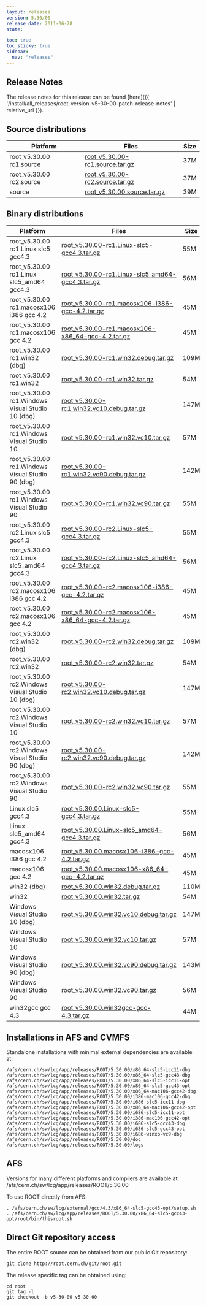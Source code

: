 ```yaml
---
layout: releases
version: 5.30/00
release_date: 2011-06-28
state:

toc: true
toc_sticky: true
sidebar:
  nav: "releases"
---
```



## Release Notes

The release notes for this release can be found [here]({{ '/install/all_releases/root-version-v5-30-00-patch-release-notes' | relative_url }}).

## Source distributions

| Platform       | Files | Size |
|-----------|-------|-----|
| root_v5.30.00 rc1.source | [root_v5.30.00-rc1.source.tar.gz](https://root.cern.ch/download/root_v5.30.00-rc1.source.tar.gz) |  37M |
| root_v5.30.00 rc2.source | [root_v5.30.00-rc2.source.tar.gz](https://root.cern.ch/download/root_v5.30.00-rc2.source.tar.gz) |  37M |
| source | [root_v5.30.00.source.tar.gz](https://root.cern.ch/download/root_v5.30.00.source.tar.gz) |  39M |


## Binary distributions

| Platform       | Files | Size |
|-----------|-------|-----|
| root_v5.30.00 rc1.Linux slc5 gcc4.3 | [root_v5.30.00-rc1.Linux-slc5-gcc4.3.tar.gz](https://root.cern.ch/download/root_v5.30.00-rc1.Linux-slc5-gcc4.3.tar.gz) |  55M |
| root_v5.30.00 rc1.Linux slc5_amd64 gcc4.3 | [root_v5.30.00-rc1.Linux-slc5_amd64-gcc4.3.tar.gz](https://root.cern.ch/download/root_v5.30.00-rc1.Linux-slc5_amd64-gcc4.3.tar.gz) |  56M |
| root_v5.30.00 rc1.macosx106 i386 gcc 4.2 | [root_v5.30.00-rc1.macosx106-i386-gcc-4.2.tar.gz](https://root.cern.ch/download/root_v5.30.00-rc1.macosx106-i386-gcc-4.2.tar.gz) |  45M |
| root_v5.30.00 rc1.macosx106 gcc 4.2 | [root_v5.30.00-rc1.macosx106-x86_64-gcc-4.2.tar.gz](https://root.cern.ch/download/root_v5.30.00-rc1.macosx106-x86_64-gcc-4.2.tar.gz) |  45M |
| root_v5.30.00 rc1.win32 (dbg) | [root_v5.30.00-rc1.win32.debug.tar.gz](https://root.cern.ch/download/root_v5.30.00-rc1.win32.debug.tar.gz) | 109M |
| root_v5.30.00 rc1.win32 | [root_v5.30.00-rc1.win32.tar.gz](https://root.cern.ch/download/root_v5.30.00-rc1.win32.tar.gz) |  54M |
| root_v5.30.00 rc1.Windows Visual Studio 10 (dbg) | [root_v5.30.00-rc1.win32.vc10.debug.tar.gz](https://root.cern.ch/download/root_v5.30.00-rc1.win32.vc10.debug.tar.gz) | 147M |
| root_v5.30.00 rc1.Windows Visual Studio 10 | [root_v5.30.00-rc1.win32.vc10.tar.gz](https://root.cern.ch/download/root_v5.30.00-rc1.win32.vc10.tar.gz) |  57M |
| root_v5.30.00 rc1.Windows Visual Studio 90 (dbg) | [root_v5.30.00-rc1.win32.vc90.debug.tar.gz](https://root.cern.ch/download/root_v5.30.00-rc1.win32.vc90.debug.tar.gz) | 142M |
| root_v5.30.00 rc1.Windows Visual Studio 90 | [root_v5.30.00-rc1.win32.vc90.tar.gz](https://root.cern.ch/download/root_v5.30.00-rc1.win32.vc90.tar.gz) |  55M |
| root_v5.30.00 rc2.Linux slc5 gcc4.3 | [root_v5.30.00-rc2.Linux-slc5-gcc4.3.tar.gz](https://root.cern.ch/download/root_v5.30.00-rc2.Linux-slc5-gcc4.3.tar.gz) |  55M |
| root_v5.30.00 rc2.Linux slc5_amd64 gcc4.3 | [root_v5.30.00-rc2.Linux-slc5_amd64-gcc4.3.tar.gz](https://root.cern.ch/download/root_v5.30.00-rc2.Linux-slc5_amd64-gcc4.3.tar.gz) |  56M |
| root_v5.30.00 rc2.macosx106 i386 gcc 4.2 | [root_v5.30.00-rc2.macosx106-i386-gcc-4.2.tar.gz](https://root.cern.ch/download/root_v5.30.00-rc2.macosx106-i386-gcc-4.2.tar.gz) |  45M |
| root_v5.30.00 rc2.macosx106 gcc 4.2 | [root_v5.30.00-rc2.macosx106-x86_64-gcc-4.2.tar.gz](https://root.cern.ch/download/root_v5.30.00-rc2.macosx106-x86_64-gcc-4.2.tar.gz) |  45M |
| root_v5.30.00 rc2.win32 (dbg) | [root_v5.30.00-rc2.win32.debug.tar.gz](https://root.cern.ch/download/root_v5.30.00-rc2.win32.debug.tar.gz) | 109M |
| root_v5.30.00 rc2.win32 | [root_v5.30.00-rc2.win32.tar.gz](https://root.cern.ch/download/root_v5.30.00-rc2.win32.tar.gz) |  54M |
| root_v5.30.00 rc2.Windows Visual Studio 10 (dbg) | [root_v5.30.00-rc2.win32.vc10.debug.tar.gz](https://root.cern.ch/download/root_v5.30.00-rc2.win32.vc10.debug.tar.gz) | 147M |
| root_v5.30.00 rc2.Windows Visual Studio 10 | [root_v5.30.00-rc2.win32.vc10.tar.gz](https://root.cern.ch/download/root_v5.30.00-rc2.win32.vc10.tar.gz) |  57M |
| root_v5.30.00 rc2.Windows Visual Studio 90 (dbg) | [root_v5.30.00-rc2.win32.vc90.debug.tar.gz](https://root.cern.ch/download/root_v5.30.00-rc2.win32.vc90.debug.tar.gz) | 142M |
| root_v5.30.00 rc2.Windows Visual Studio 90 | [root_v5.30.00-rc2.win32.vc90.tar.gz](https://root.cern.ch/download/root_v5.30.00-rc2.win32.vc90.tar.gz) |  55M |
| Linux slc5 gcc4.3 | [root_v5.30.00.Linux-slc5-gcc4.3.tar.gz](https://root.cern.ch/download/root_v5.30.00.Linux-slc5-gcc4.3.tar.gz) |  55M |
| Linux slc5_amd64 gcc4.3 | [root_v5.30.00.Linux-slc5_amd64-gcc4.3.tar.gz](https://root.cern.ch/download/root_v5.30.00.Linux-slc5_amd64-gcc4.3.tar.gz) |  56M |
| macosx106 i386 gcc 4.2 | [root_v5.30.00.macosx106-i386-gcc-4.2.tar.gz](https://root.cern.ch/download/root_v5.30.00.macosx106-i386-gcc-4.2.tar.gz) |  45M |
| macosx106 gcc 4.2 | [root_v5.30.00.macosx106-x86_64-gcc-4.2.tar.gz](https://root.cern.ch/download/root_v5.30.00.macosx106-x86_64-gcc-4.2.tar.gz) |  45M |
| win32 (dbg) | [root_v5.30.00.win32.debug.tar.gz](https://root.cern.ch/download/root_v5.30.00.win32.debug.tar.gz) | 110M |
| win32 | [root_v5.30.00.win32.tar.gz](https://root.cern.ch/download/root_v5.30.00.win32.tar.gz) |  54M |
| Windows Visual Studio 10 (dbg) | [root_v5.30.00.win32.vc10.debug.tar.gz](https://root.cern.ch/download/root_v5.30.00.win32.vc10.debug.tar.gz) | 147M |
| Windows Visual Studio 10 | [root_v5.30.00.win32.vc10.tar.gz](https://root.cern.ch/download/root_v5.30.00.win32.vc10.tar.gz) |  57M |
| Windows Visual Studio 90 (dbg) | [root_v5.30.00.win32.vc90.debug.tar.gz](https://root.cern.ch/download/root_v5.30.00.win32.vc90.debug.tar.gz) | 143M |
| Windows Visual Studio 90 | [root_v5.30.00.win32.vc90.tar.gz](https://root.cern.ch/download/root_v5.30.00.win32.vc90.tar.gz) |  56M |
| win32gcc gcc 4.3 | [root_v5.30.00.win32gcc-gcc-4.3.tar.gz](https://root.cern.ch/download/root_v5.30.00.win32gcc-gcc-4.3.tar.gz) |  44M |



## Installations in AFS and CVMFS
Standalone installations with minimal external dependencies are available at:
~~~
/afs/cern.ch/sw/lcg/app/releases/ROOT/5.30.00/x86_64-slc5-icc11-dbg
/afs/cern.ch/sw/lcg/app/releases/ROOT/5.30.00/x86_64-slc5-gcc43-dbg
/afs/cern.ch/sw/lcg/app/releases/ROOT/5.30.00/x86_64-slc5-icc11-opt
/afs/cern.ch/sw/lcg/app/releases/ROOT/5.30.00/x86_64-slc5-gcc43-opt
/afs/cern.ch/sw/lcg/app/releases/ROOT/5.30.00/x86_64-mac106-gcc42-dbg
/afs/cern.ch/sw/lcg/app/releases/ROOT/5.30.00/i386-mac106-gcc42-dbg
/afs/cern.ch/sw/lcg/app/releases/ROOT/5.30.00/i686-slc5-icc11-dbg
/afs/cern.ch/sw/lcg/app/releases/ROOT/5.30.00/x86_64-mac106-gcc42-opt
/afs/cern.ch/sw/lcg/app/releases/ROOT/5.30.00/i686-slc5-icc11-opt
/afs/cern.ch/sw/lcg/app/releases/ROOT/5.30.00/i386-mac106-gcc42-opt
/afs/cern.ch/sw/lcg/app/releases/ROOT/5.30.00/i686-slc5-gcc43-dbg
/afs/cern.ch/sw/lcg/app/releases/ROOT/5.30.00/i686-slc5-gcc43-opt
/afs/cern.ch/sw/lcg/app/releases/ROOT/5.30.00/i686-winxp-vc9-dbg
/afs/cern.ch/sw/lcg/app/releases/ROOT/5.30.00/doc
/afs/cern.ch/sw/lcg/app/releases/ROOT/5.30.00/logs
~~~

## AFS
Versions for many different platforms and compilers are available at:
/afs/cern.ch/sw/lcg/app/releases/ROOT/5.30.00

To use ROOT directly from AFS:
~~~
. /afs/cern.ch/sw/lcg/external/gcc/4.3/x86_64-slc5-gcc43-opt/setup.sh
. /afs/cern.ch/sw/lcg/app/releases/ROOT/5.30.00/x86_64-slc5-gcc43-opt/root/bin/thisroot.sh
~~~

## Direct Git repository access
The entire ROOT source can be obtained from our public Git repository:

~~~
git clone http://root.cern.ch/git/root.git
~~~
The release specific tag can be obtained using:
~~~
cd root
git tag -l
git checkout -b v5-30-00 v5-30-00
~~~

